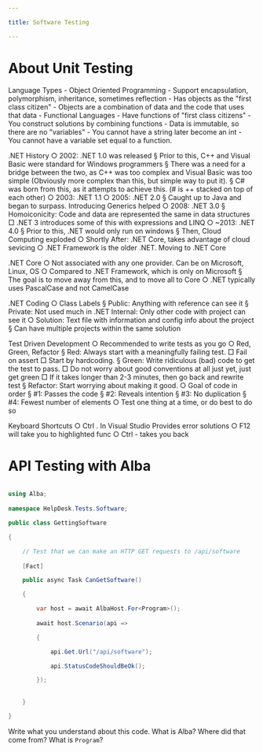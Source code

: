 ```yaml
---

title: Software Testing

---
```

 
# About Unit Testing
 
Language Types
    - Object Oriented Programming
        - Support encapsulation, polymorphism, inheritance, sometimes reflection
        - Has objects as the "first class citizen"
        - Objects are a combination of data and the code that uses that data
    - Functional Languages
        - Have functions of "first class citizens"
        - You construct solutions by combining functions
        - Data is immutable, so there are no "variables"
            - You cannot have a string later become an int
        - You cannot have a variable set equal to a function.
    
.NET History
    ○ 2002: .NET 1.0 was released
        § Prior to this, C++ and Visual Basic were standard for Windows programmers
        § There was a need for a bridge between the two, as C++ was too complex and Visual Basic was too simple (Obviously more complex than this, but simple way to put it).
        § C# was born from this, as it attempts to achieve this. (# is ++ stacked on top of each other)
    ○ 2003: .NET 1.1
    ○ 2005: .NET 2.0
        § Caught up to Java and began to surpass. Introducing Generics helped 
    ○ 2008: .NET 3.0
        § Homoiconicity: Code and data are represented the same in data structures
            □ .NET 3 introduces some of this with expressions and LINQ
    ○ ~2013: .NET 4.0
        § Prior to this, .NET would only run on windows
        § Then, Cloud Computing exploded
    ○ Shortly After: .NET Core, takes advantage of cloud sevicing
    ○ .NET Framework is the older .NET. Moving to .NET Core

.NET Core
    ○ Not associated with any one provider. Can be on Microsoft, Linux, OS
    ○ Compared to .NET Framework, which is only on Microsoft
        § The goal is to move away from this, and to move all to Core
    ○ .NET typically uses PascalCase and not CamelCase

.NET Coding
    ○ Class Labels
        § Public: Anything with reference can see it
        § Private: Not used much in .NET
        Internal: Only other code with project can see it
    ○ Solution: Text file with information and config info about the project
        § Can have multiple projects within the same solution

Test Driven Development
    ○ Recommended to write tests as you go
    ○ Red, Green, Refactor
        § Red: Always start with a meaningfully failing test.
            □ Fail on assert
            □ Start by hardcoding.
        § Green: Write ridiculous (bad) code to get the test to pass.
            □ Do not worry about good conventions at all just yet, just get green
            □ If it takes longer than 2-3 minutes, then go back and rewrite test
        § Refactor: Start worrying about making it good.
    ○ Goal of code in order
        § #1: Passes the code
        § #2: Reveals intention
        § #3: No duplication
        § #4: Fewest number of elements
    ○ Test one thing at a time, or do best to do so

Keyboard Shortcuts
    ○ Ctrl . In Visual Studio Provides error solutions
    ○ F12 will take you to highlighted func
    ○ Ctrl - takes you back
 
# API Testing with Alba
 
```csharp
 
using Alba;
 
namespace HelpDesk.Tests.Software;

public class GettingSoftware

{

    // Test that we can make an HTTP GET requests to /api/software
 
    [Fact]

    public async Task CanGetSoftware()

    {

        var host = await AlbaHost.For<Program>();
 
        await host.Scenario(api =>

        {

            api.Get.Url("/api/software");

            api.StatusCodeShouldBeOk();

        });
 
 
    }

}

```
 
Write what you understand about this code. What is Alba? Where did that come from? What is `Program`?
 